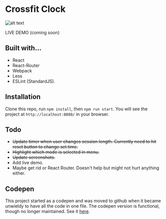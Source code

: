 # Crossfit Clock

![alt text](http://g.recordit.co/orOBcsCLYW.gif "Tabata")

LIVE DEMO (coming soon)

## Built with...

- React
- React-Router
- Webpack
- Less
- ESLint (StandardJS).

## Installation

Clone this repo, run `npm install`, then `npm run start`. You will see the project at `http://localhost:8080/` in your browser.

## Todo

- ~~Update timer when user changes session length. Currently need to hit reset button to change set time.~~
- ~~Highlight which mode is selected in menu.~~
- ~~Update screenshots.~~
- Add live demo.
- Maybe get rid or React Router. Doesn't help but might not hurt anything either.

## Codepen

This project started as a codepen and was moved to github when it became unwieldy to have all the code in one file. The codepen version is functional, though no longer maintained. See it [here](http://codepen.io/qualitydixon/pen/wMNqXq).
